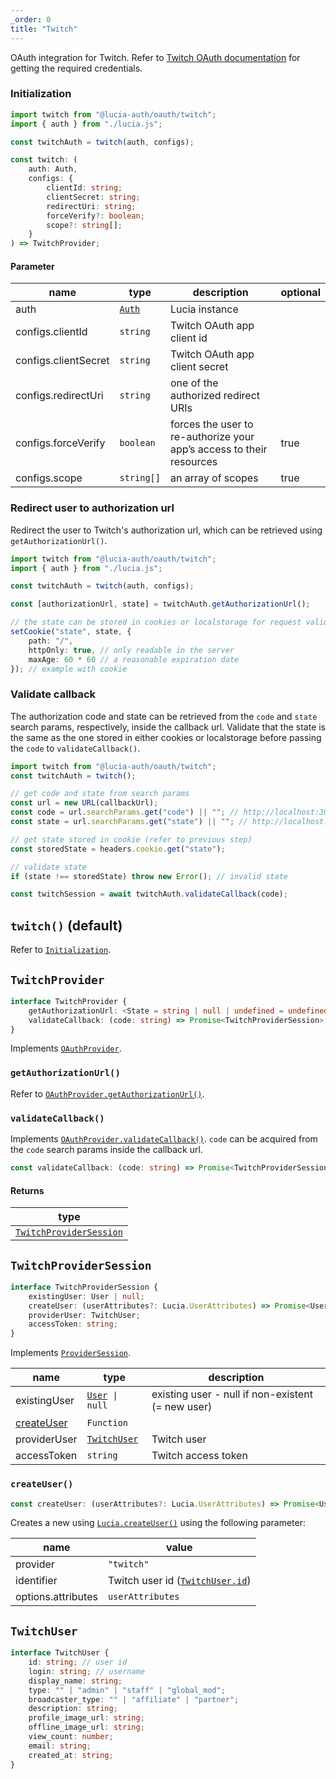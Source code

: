 ```yaml
---
_order: 0
title: "Twitch"
---
```


OAuth integration for Twitch. Refer to [Twitch OAuth documentation](https://dev.twitch.tv/docs/authentication) for getting the required credentials.

### Initialization

```ts
import twitch from "@lucia-auth/oauth/twitch";
import { auth } from "./lucia.js";

const twitchAuth = twitch(auth, configs);
```

```ts
const twitch: (
	auth: Auth,
	configs: {
		clientId: string;
		clientSecret: string;
		redirectUri: string;
		forceVerify?: boolean;
		scope?: string[];
	}
) => TwitchProvider;
```

#### Parameter

| name                 | type                                        | description                                                          | optional |
| -------------------- | ------------------------------------------- | -------------------------------------------------------------------- | -------- |
| auth                 | [`Auth`](/reference/types/lucia-types#auth) | Lucia instance                                                       |          |
| configs.clientId     | `string`                                    | Twitch OAuth app client id                                           |          |
| configs.clientSecret | `string`                                    | Twitch OAuth app client secret                                       |          |
| configs.redirectUri  | `string`                                    | one of the authorized redirect URIs                                  |          |
| configs.forceVerify  | `boolean`                                   | forces the user to re-authorize your app’s access to their resources | true     |
| configs.scope        | `string[]`                                  | an array of scopes                                                   | true     |

### Redirect user to authorization url

Redirect the user to Twitch's authorization url, which can be retrieved using `getAuthorizationUrl()`.

```ts
import twitch from "@lucia-auth/oauth/twitch";
import { auth } from "./lucia.js";

const twitchAuth = twitch(auth, configs);

const [authorizationUrl, state] = twitchAuth.getAuthorizationUrl();

// the state can be stored in cookies or localstorage for request validation on callback
setCookie("state", state, {
	path: "/",
	httpOnly: true, // only readable in the server
	maxAge: 60 * 60 // a reasonable expiration date
}); // example with cookie
```

### Validate callback

The authorization code and state can be retrieved from the `code` and `state` search params, respectively, inside the callback url. Validate that the state is the same as the one stored in either cookies or localstorage before passing the `code` to `validateCallback()`.

```ts
import twitch from "@lucia-auth/oauth/twitch";
const twitchAuth = twitch();

// get code and state from search params
const url = new URL(callbackUrl);
const code = url.searchParams.get("code") || ""; // http://localhost:3000/api/twitch?code=abc&state=efg => abc
const state = url.searchParams.get("state") || ""; // http://localhost:3000/api/twitch?code=abc&state=efg => efg

// get state stored in cookie (refer to previous step)
const storedState = headers.cookie.get("state");

// validate state
if (state !== storedState) throw new Error(); // invalid state

const twitchSession = await twitchAuth.validateCallback(code);
```

## `twitch()` (default)

Refer to [`Initialization`](/oauth/providers/twitch#initialization).

## `TwitchProvider`

```ts
interface TwitchProvider {
	getAuthorizationUrl: <State = string | null | undefined = undefined>(state?: State) => State extends null ? [url: string] : [url: string, state: string]
	validateCallback: (code: string) => Promise<TwitchProviderSession>;
}
```

Implements [`OAuthProvider`](/oauth/reference/api-reference#oauthprovider).

### `getAuthorizationUrl()`

Refer to [`OAuthProvider.getAuthorizationUrl()`](/oauth/reference/api-reference#getauthorizationurl).

### `validateCallback()`

Implements [`OAuthProvider.validateCallback()`](/oauth/reference/api-reference#getauthorizationurl). `code` can be acquired from the `code` search params inside the callback url.

```ts
const validateCallback: (code: string) => Promise<TwitchProviderSession>;
```

#### Returns

| type                                                                     |
| ------------------------------------------------------------------------ |
| [`TwitchProviderSession`](/oauth/providers/twitch#twitchprovidersession) |

## `TwitchProviderSession`

```ts
interface TwitchProviderSession {
	existingUser: User | null;
	createUser: (userAttributes?: Lucia.UserAttributes) => Promise<User>;
	providerUser: TwitchUser;
	accessToken: string;
}
```

Implements [`ProviderSession`](/oauth/reference/api-reference#providersession).

| name                                             | type                                                  | description                                       |
| ------------------------------------------------ | ----------------------------------------------------- | ------------------------------------------------- |
| existingUser                                     | [`User`](/reference/types/lucia-types#user)` \| null` | existing user - null if non-existent (= new user) |
| [createUser](/oauth/providers/twitch#createuser) | `Function`                                            |                                                   |
| providerUser                                     | [`TwitchUser`](/oauth/providers/twitch#twitchuser)    | Twitch user                                       |
| accessToken                                      | `string`                                              | Twitch access token                               |

### `createUser()`

```ts
const createUser: (userAttributes?: Lucia.UserAttributes) => Promise<User>;
```

Creates a new using [`Lucia.createUser()`](/reference/api/server-api#createuser) using the following parameter:

| name               | value                                                                  |
| ------------------ | ---------------------------------------------------------------------- |
| provider           | `"twitch"`                                                             |
| identifier         | Twitch user id ([`TwitchUser.id`](/oauth/providers/twitch#twitchuser)) |
| options.attributes | `userAttributes`                                                       |

## `TwitchUser`

```ts
interface TwitchUser {
	id: string; // user id
	login: string; // username
	display_name: string;
	type: "" | "admin" | "staff" | "global_mod";
	broadcaster_type: "" | "affiliate" | "partner";
	description: string;
	profile_image_url: string;
	offline_image_url: string;
	view_count: number;
	email: string;
	created_at: string;
}
```
